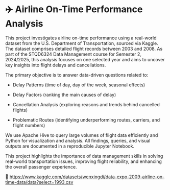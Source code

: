 # ✈️ Airline On-Time Performance Analysis

This project investigates airline on-time performance using a real-world dataset from the U.S. Department of Transportation, sourced via Kaggle. The dataset comprises detailed flight records between 2003 and 2008. As part of the STQD6324 Data Management course for Semester 2, 2024/2025, this analysis focuses on one selected year and aims to uncover key insights into flight delays and cancellations.

The primary objective is to answer data-driven questions related to:

- Delay Patterns (time of day, day of the week, seasonal effects)

- Delay Factors (ranking the main causes of delay)

- Cancellation Analysis (exploring reasons and trends behind cancelled flights)

- Problematic Routes (identifying underperforming routes, carriers, and flight numbers)

We use Apache Hive to query large volumes of flight data efficiently and Python for visualization and analysis. All findings, queries, and visual outputs are documented in a reproducible Jupyter Notebook.

This project highlights the importance of data management skills in solving real-world transportation issues, improving flight reliability, and enhancing the overall passenger experience.

🔗 https://www.kaggle.com/datasets/wenxingdi/data-expo-2009-airline-on-time-data/data?select=1993.csv
